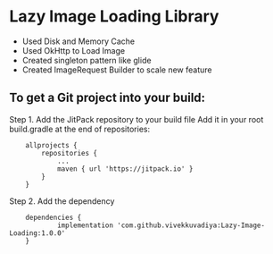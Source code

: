 # Lazy Image Loading Library
- Used Disk and Memory Cache
- Used OkHttp to Load Image
- Created singleton pattern like glide
- Created ImageRequest Builder to scale new feature


## To get a Git project into your build:

Step 1. Add the JitPack repository to your build file
Add it in your root build.gradle at the end of repositories:

```
	allprojects {
		repositories {
			...
			maven { url 'https://jitpack.io' }
		}
	}
```
Step 2. Add the dependency
```
	dependencies {
	        implementation 'com.github.vivekkuvadiya:Lazy-Image-Loading:1.0.0'
	}
```
